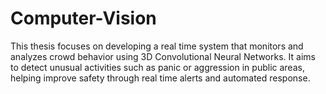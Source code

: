 # Computer-Vision
This thesis focuses on developing a real time system that monitors and analyzes crowd behavior using 3D Convolutional Neural Networks. It aims to detect unusual activities such as panic or aggression in public areas, helping improve safety through real time alerts and automated response.
